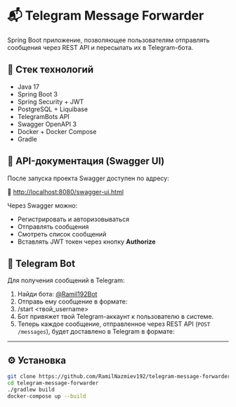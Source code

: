 # 📬 Telegram Message Forwarder

Spring Boot приложение, позволяющее пользователям отправлять сообщения через REST API и пересылать их в Telegram-бота.

## 🚀 Стек технологий

- Java 17
- Spring Boot 3
- Spring Security + JWT
- PostgreSQL + Liquibase
- TelegramBots API
- Swagger OpenAPI 3
- Docker + Docker Compose
- Gradle

## 📘 API-документация (Swagger UI)

После запуска проекта Swagger доступен по адресу:

🔗 [http://localhost:8080/swagger-ui.html](http://localhost:8080/swagger-ui.html)

Через Swagger можно:
- Регистрировать и авторизовываться
- Отправлять сообщения
- Смотреть список сообщений
- Вставлять JWT токен через кнопку **Authorize**

## 🤖 Telegram Bot

Для получения сообщений в Telegram:

1. Найди бота: [@Ramil192Bot](https://t.me/Ramil192Bot)
2. Отправь ему сообщение в формате:
3. /start <твой_username>
4. Бот привяжет твой Telegram-аккаунт к пользователю в системе.
4. Теперь каждое сообщение, отправленное через REST API (`POST /messages`), будет доставлено в Telegram в формате:
---

## ⚙️ Установка

```bash
git clone https://github.com/RamilNazmiev192/telegram-message-forwarder.git
cd telegram-message-forwarder
./gradlew build
docker-compose up --build


